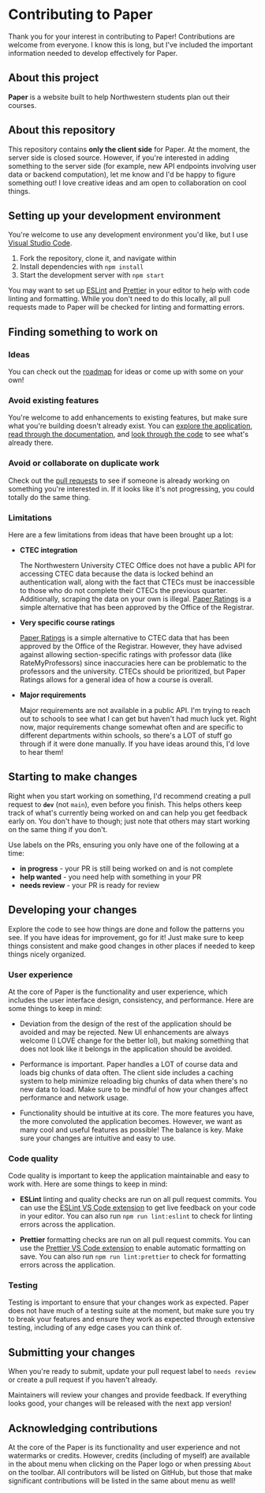 # Contributing to Paper

Thank you for your interest in contributing to Paper! Contributions are welcome from everyone. I know this is long, but I've included the important information needed to develop effectively for Paper.

## About this project

**Paper** is a website built to help Northwestern students plan out their courses.

## About this repository

This repository contains **only the client side** for Paper. At the moment, the server side is closed source. However, if you're interested in adding something to the server side (for example, new API endpoints involving user data or backend computation), let me know and I'd be happy to figure something out! I love creative ideas and am open to collaboration on cool things.

## Setting up your development environment

You're welcome to use any development environment you'd like, but I use [Visual Studio Code](https://code.visualstudio.com/).

1. Fork the repository, clone it, and navigate within
2. Install dependencies with `npm install`
3. Start the development server with `npm start`

You may want to set up [ESLint](https://eslint.org/) and [Prettier](https://prettier.io/) in your editor to help with code linting and formatting. While you don't need to do this locally, all pull requests made to Paper will be checked for linting and formatting errors.

## Finding something to work on

### Ideas

You can check out the [roadmap](./README.md#roadmap) for ideas or come up with some on your own!

### Avoid existing features

You're welcome to add enhancements to existing features, but make sure what you're building doesn't already exist. You can [explore the application](https://www.paper.nu), [read through the documentation](https://support.dilanxd.com/paper/), and [look through the code](https://github.com/dilanx/paper.nu/tree/main/src) to see what's already there.

### Avoid or collaborate on duplicate work

Check out the [pull requests](https://github.com/dilanx/paper/pulls) to see if someone is already working on something you're interested in. If it looks like it's not progressing, you could totally do the same thing.

### Limitations

Here are a few limitations from ideas that have been brought up a lot:

- **CTEC integration**

  The Northwestern University CTEC Office does not have a public API for accessing CTEC data because the data is locked behind an authentication wall, along with the fact that CTECs must be inaccessible to those who do not complete their CTECs the previous quarter. Additionally, scraping the data on your own is illegal. [Paper Ratings](https://support.dilanxd.com/paper/ratings/) is a simple alternative that has been approved by the Office of the Registrar.

- **Very specific course ratings**

  [Paper Ratings](https://support.dilanxd.com/paper/ratings/) is a simple alternative to CTEC data that has been approved by the Office of the Registrar. However, they have advised against allowing section-specific ratings with professor data (like RateMyProfessors) since inaccuracies here can be problematic to the professors and the university. CTECs should be prioritized, but Paper Ratings allows for a general idea of how a course is overall.

- **Major requirements**

  Major requirements are not available in a public API. I'm trying to reach out to schools to see what I can get but haven't had much luck yet. Right now, major requirements change somewhat often and are specific to different departments within schools, so there's a LOT of stuff go through if it were done manually. If you have ideas around this, I'd love to hear them!

## Starting to make changes

Right when you start working on something, I'd recommend creating a pull request to **`dev`** (not `main`), even before you finish. This helps others keep track of what's currently being worked on and can help you get feedback early on. You don't have to though; just note that others may start working on the same thing if you don't.

Use labels on the PRs, ensuring you only have one of the following at a time:

- **in progress** - your PR is still being worked on and is not complete
- **help wanted** - you need help with something in your PR
- **needs review** - your PR is ready for review

## Developing your changes

Explore the code to see how things are done and follow the patterns you see. If you have ideas for improvement, go for it! Just make sure to keep things consistent and make good changes in other places if needed to keep things nicely organized.

### User experience

At the core of Paper is the functionality and user experience, which includes the user interface design, consistency, and performance. Here are some things to keep in mind:

- Deviation from the design of the rest of the application should be avoided and may be rejected. New UI enhancements are always welcome (I LOVE change for the better lol), but making something that does not look like it belongs in the application should be avoided.

- Performance is important. Paper handles a LOT of course data and loads big chunks of data often. The client side includes a caching system to help minimize reloading big chunks of data when there's no new data to load. Make sure to be mindful of how your changes affect performance and network usage.

- Functionality should be intuitive at its core. The more features you have, the more convoluted the application becomes. However, we want as many cool and useful features as possible! The balance is key. Make sure your changes are intuitive and easy to use.

### Code quality

Code quality is important to keep the application maintainable and easy to work with. Here are some things to keep in mind:

- **ESLint** linting and quality checks are run on all pull request commits. You can use the [ESLint VS Code extension](https://marketplace.visualstudio.com/items?itemName=dbaeumer.vscode-eslint) to get live feedback on your code in your editor. You can also run `npm run lint:eslint` to check for linting errors across the application.

- **Prettier** formatting checks are run on all pull request commits. You can use the [Prettier VS Code extension](https://marketplace.visualstudio.com/items?itemName=esbenp.prettier-vscode) to enable automatic formatting on save. You can also run `npm run lint:prettier` to check for formatting errors across the application.

### Testing

Testing is important to ensure that your changes work as expected. Paper does not have much of a testing suite at the moment, but make sure you try to break your features and ensure they work as expected through extensive testing, including of any edge cases you can think of.

## Submitting your changes

When you're ready to submit, update your pull request label to `needs review` or create a pull request if you haven't already.

Maintainers will review your changes and provide feedback. If everything looks good, your changes will be released with the next app version!

## Acknowledging contributions

At the core of the Paper is its functionality and user experience and not watermarks or credits. However, credits (including of myself) are available in the about menu when clicking on the Paper logo or when pressing `About` on the toolbar. All contributors will be listed on GitHub, but those that make significant contributions will be listed in the same about menu as well!
